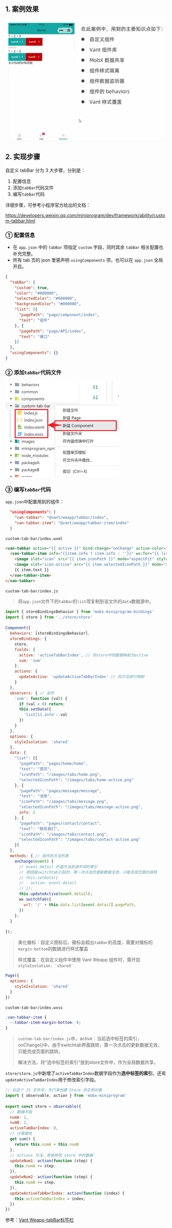 ## 1. 案例效果

<img src="05.案例-自定义tabBar.assets/image-20221213101229597.png" alt="image-20221213101229597" style="zoom:50%;" />

## 2. 实现步骤

自定义 tabBar 分为 3 大步骤，分别是：

1. 配置信息
2. 添加`tabBar`代码文件
3. 编写`tabBar`代码

详细步骤，可参考小程序官方给出的文档：

https://developers.weixin.qq.com/miniprogram/dev/framework/ability/custom-tabbar.html

### ① 配置信息

- 在 `app.json` 中的 `tabBar` 项指定 `custom` 字段，同时其余 `tabBar` 相关配置也补充完整。
- 所有 tab 页的 json 里需声明 `usingComponents` 项，也可以在 `app.json` 全局开启。

```json
{
  "tabBar": {
    "custom": true,
    "color": "#000000",
    "selectedColor": "#000000",
    "backgroundColor": "#000000",
    "list": [{
      "pagePath": "page/component/index",
      "text": "组件"
    }, {
      "pagePath": "page/API/index",
      "text": "接口"
    }]
  },
  "usingComponents": {}
}
```

### ② 添加`tabBar`代码文件

<img src="05.案例-自定义tabBar.assets/image-20221213151637858.png" alt="image-20221213151637858" style="zoom:50%;" />

### ③ 编写`tabBar`代码

`app.json`中配置用到的组件：

```json
  "usingComponents": {
    "van-tabbar": "@vant/weapp/tabbar/index",
    "van-tabbar-item": "@vant/weapp/tabbar-item/index"
  }
```

`custom-tab-bar/index.wxml`

```html
<van-tabbar active="{{ active }}" bind:change="onChange" active-color="#07c160">
  <van-tabbar-item info="{{item.info ? item.info : ''}}" wx:for="{{ list }}" wx:key="index">
    <image slot="icon" src="{{ item.iconPath }}" mode="aspectFit" style="width: 25px; height: 25px;" />
    <image slot="icon-active" src="{{ item.selectedIconPath }}" mode="aspectFit" style="width: 25px; height: 25px;" />
    {{ item.text }}
  </van-tabbar-item>
</van-tabbar>
```

`custom-tab-bar/index.js`

> 将`app.json`文件下的`tabBar`的`list`项复制到该文件的`data`数据源中。

```js
import { storeBindingsBehavior } from 'mobx-miniprogram-bindings'
import { store } from '../store/store'

Component({
  behaviors: [storeBindingsBehavior],
  storeBindings: {
    store,
    fields: {
      active: 'activeTabBarIndex', // 将store中的数据映射为active
      sum: 'sum'
    },
    actions: {
      updateActive: 'updateActiveTabBarIndex' // 将方法进行映射
    }
  },
  observers: { // 监听
    'sum': function (val) {
      if (val < 0) return;
      this.setData({
        'list[1].info': val
      })
    }
  },
  options: {
    styleIsolation: 'shared'
  },
  data: {
    "list": [{
      "pagePath": "pages/home/home",
      "text": "首页",
      "iconPath": "/images/tabs/home.png",
      "selectedIconPath": "/images/tabs/home-active.png"
    }, {
      "pagePath": "pages/message/message",
      "text": "消息",
      "iconPath": "/images/tabs/message.png",
      "selectedIconPath": "/images/tabs/message-active.png",
      info: 2
    }, {
      "pagePath": "pages/contact/contact",
      "text": "联系我们",
      "iconPath": "/images/tabs/contact.png",
      "selectedIconPath": "/images/tabs/contact-active.png"
    }]
  },
  methods: { // 组件的方法列表
    onChange(event) {
      // event.detail 的值为当前选中项的索引
      // 原因是switchtab引起的，第一次点击的更新数据无效，只能完成页面的跳转
      // this.setData({
      //   active: event.detail
      // });
      this.updateActive(event.detail);
      wx.switchTab({
        url: '/' + this.data.list[event.detail].pagePath,
      })
    },
  }

});
```

> 美化徽标：自定义图标后，徽标会超出`tabBar`的高度，需要对徽标的`margin-bottom`的数据进行样式覆盖
>
> 样式覆盖：在自定义组件中使用 Vant Weapp 组件时，需开启`styleIsolation: 'shared'`

```js
Page({
  options: {
    styleIsolation: 'shared'
  }
})
```

`custom-tab-bar/index.wxss`

```css
.van-tabbar-item {
  --tabbar-item-margin-bottom: 0;
}
```

> `custom-tab-bar/index.js`中，active：当前选中标签的索引，onChange()中，由于switchtab界面跳转，第一次点击的更新数据无效，只能完成页面的跳转。
>
> 解决方法，将“选中标签的索引”放到store文件中，作为全局数据共享。

`store/store.js`中新增了`activeTabBarIndex`数据字段作为**选中标签的索引**，还有`updateActiveTabBarIndex`用于修改索引字段。

```js
// 在这个 JS 文件中，专门来创建 Store 的实例对象
import { observable, action } from 'mobx-miniprogram'

export const store = observable({
  // 数据字段
  numA: 1,
  numB: 2,
  activeTabBarIndex: 0,
  // 计算属性
  get sum() {
    return this.numA + this.numB
  },
  // actions 方法，用来修改 store 中的数据
  updateNum1: action(function (step) {
    this.numA += step;
  }),
  updateNum2: action(function (step) {
    this.numB += step;
  }),
  updateActiveTabBarIndex: action(function (index) {
    this.activeTabBarIndex = index;
  })
})
```

参考：[Vant Weapp-tabBar标签栏](https://vant-ui.github.io/vant-weapp/#/tabbar)
